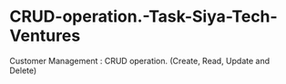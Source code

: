 # CRUD-operation.-Task-Siya-Tech-Ventures
Customer Management : CRUD operation. (Create, Read, Update and Delete)

